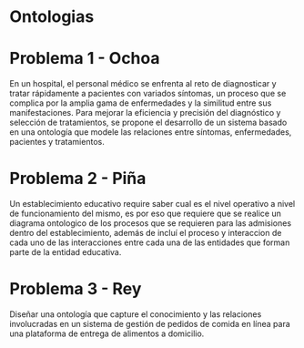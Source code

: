 # Ontologias
# Problema 1 - Ochoa
En un hospital, el personal médico se enfrenta al reto de diagnosticar y tratar rápidamente a pacientes con variados síntomas, un proceso que se complica por la amplia gama de enfermedades y la similitud entre sus manifestaciones. Para mejorar la eficiencia y precisión del diagnóstico y selección de tratamientos, se propone el desarrollo de un sistema basado en una ontología que modele las relaciones entre síntomas, enfermedades, pacientes y tratamientos.

# Problema 2 - Piña

Un establecimiento educativo require saber cual es el nivel operativo a nivel de funcionamiento del mismo, es por eso que requiere que se realice un diagrama ontologico de los procesos que se requieren para las admisiones dentro del establecimiento, además de incluí el proceso y interaccion de cada uno de las interacciones entre cada una de las entidades que forman parte de la entidad educativa.
# Problema 3 - Rey
Diseñar una ontología que capture el conocimiento y las relaciones involucradas en un sistema de gestión de pedidos de comida en línea para una plataforma de entrega de alimentos a domicilio.
